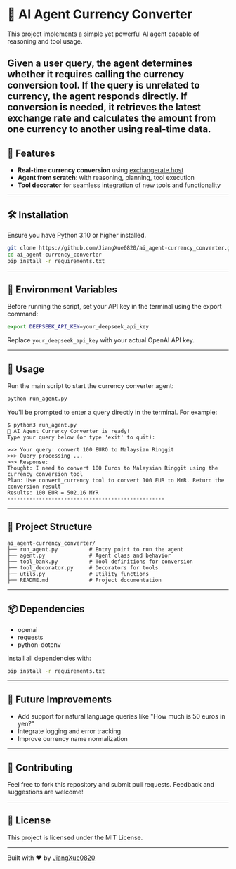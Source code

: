 # 🧠 AI Agent Currency Converter

This project implements a simple yet powerful AI agent capable of reasoning and tool usage.

Given a user query, the agent determines whether it requires calling the currency conversion tool. If the query is unrelated to currency, the agent responds directly. If conversion is needed, it retrieves the latest exchange rate and calculates the amount from one currency to another using real-time data.
---

## 🚀 Features

- **Real-time currency conversion** using [exchangerate.host](https://exchangerate.host)
- **Agent from scratch**: with reasoning, planning, tool execution
- **Tool decorator** for seamless integration of new tools and functionality

---

## 🛠️ Installation

Ensure you have Python 3.10 or higher installed.

```bash
git clone https://github.com/JiangXue0820/ai_agent-currency_converter.git
cd ai_agent-currency_converter
pip install -r requirements.txt
```

---

## 🔑 Environment Variables

Before running the script, set your API key in the terminal using the export command:

```bash
export DEEPSEEK_API_KEY=your_deepseek_api_key
```

Replace `your_deepseek_api_key` with your actual OpenAI API key.

---

## 🧪 Usage

Run the main script to start the currency converter agent:

```bash
python run_agent.py
```

You'll be prompted to enter a query directly in the terminal. For example:

```
$ python3 run_agent.py
🧐 AI Agent Currency Converter is ready!
Type your query below (or type 'exit' to quit):

>>> Your query: convert 100 EURO to Malaysian Ringgit
>>> Query processing ...  
>>> Response:  
Thought: I need to convert 100 Euros to Malaysian Ringgit using the currency conversion tool  
Plan: Use convert_currency tool to convert 100 EUR to MYR. Return the conversion result  
Results: 100 EUR = 502.16 MYR  
--------------------------------------------------
```

---

## 🧩 Project Structure

```
ai_agent-currency_converter/
├── run_agent.py          # Entry point to run the agent
├── agent.py              # Agent class and behavior
├── tool_bank.py          # Tool definitions for conversion
├── tool_decorator.py     # Decorators for tools
├── utils.py              # Utility functions
├── README.md             # Project documentation
```

---

## 📦 Dependencies

- openai  
- requests  
- python-dotenv

Install all dependencies with:

```bash
pip install -r requirements.txt
```

---

## 🧠 Future Improvements

- Add support for natural language queries like "How much is 50 euros in yen?"
- Integrate logging and error tracking
- Improve currency name normalization

---

## 🤝 Contributing

Feel free to fork this repository and submit pull requests. Feedback and suggestions are welcome!

---

## 📄 License

This project is licensed under the MIT License.

---

Built with ❤️ by [JiangXue0820](https://github.com/JiangXue0820)